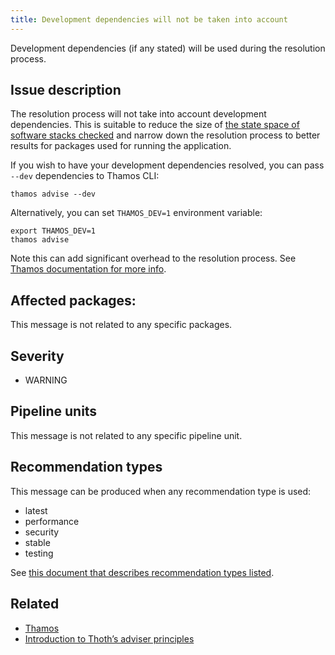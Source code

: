 ```yaml
---
title: Development dependencies will not be taken into account
---
```


Development dependencies (if any stated) will be used during the resolution
process.

## Issue description

The resolution process will not take into account development dependencies.
This is suitable to reduce the size of [the state space of software stacks
checked][2] and narrow down the resolution process to better results for
packages used for running the application.

If you wish to have your development dependencies resolved, you can pass
``--dev`` dependencies to Thamos CLI:

```console
thamos advise --dev
```

Alternatively, you can set ``THAMOS_DEV=1`` environment variable:

```console
export THAMOS_DEV=1
thamos advise
```

Note this can add significant overhead to the resolution process. See [Thamos
documentation for more info][1].

## Affected packages:

This message is not related to any specific packages.

## Severity

 * WARNING

## Pipeline units

This message is not related to any specific pipeline unit.

## Recommendation types

This message can be produced when any recommendation type is used:

 * latest
 * performance
 * security
 * stable
 * testing

See [this document that describes recommendation types
listed](http://thoth-station.ninja/recommendation-types).

## Related

 * [Thamos][1]
 * [Introduction to Thoth’s adviser principles][2]

[1]: https://thoth-station.ninja/docs/developers/thamos/index.html
[2]: https://thoth-station.ninja/docs/developers/adviser/introduction.html
